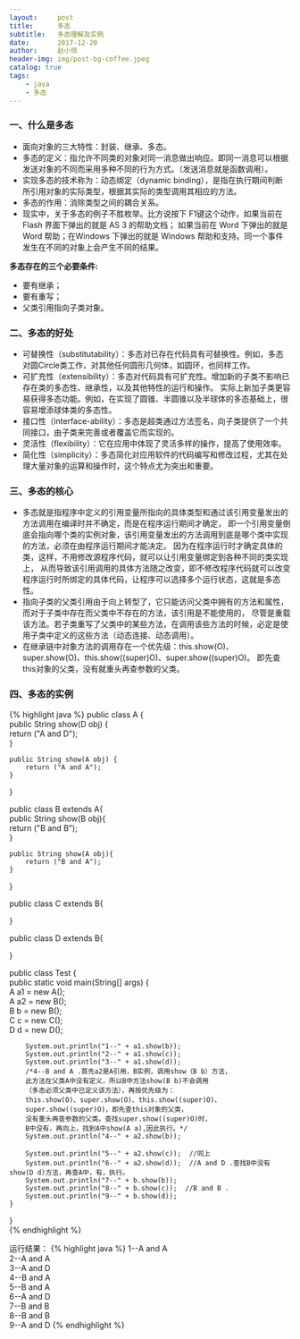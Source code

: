 ```yaml
---
layout:     post
title:      多态
subtitle:   多态理解及实例
date:       2017-12-20
author:     赵小恒
header-img: img/post-bg-coffee.jpeg
catalog: true
tags:
    - java
	- 多态
---
```


### 一、什么是多态
+ 面向对象的三大特性：封装、继承、多态。
+ 多态的定义：指允许不同类的对象对同一消息做出响应。即同一消息可以根据发送对象的不同而采用多种不同的行为方式。（发送消息就是函数调用）。
+ 实现多态的技术称为：动态绑定（dynamic binding），是指在执行期间判断所引用对象的实际类型，根据其实际的类型调用其相应的方法。
+ 多态的作用：消除类型之间的耦合关系。
+ 现实中，关于多态的例子不胜枚举。比方说按下 F1键这个动作，如果当前在 Flash 界面下弹出的就是 AS 3 的帮助文档；
如果当前在 Word 下弹出的就是 Word 帮助；在Windows 下弹出的就是 Windows 帮助和支持。同一个事件发生在不同的对象上会产生不同的结果。

**多态存在的三个必要条件:**
+ 要有继承；
+ 要有重写；
+ 父类引用指向子类对象。

### 二、多态的好处

+ 可替换性（substitutability）：多态对已存在代码具有可替换性。例如，多态对圆Circle类工作，对其他任何圆形几何体，如圆环，也同样工作。
+ 可扩充性（extensibility）：多态对代码具有可扩充性。增加新的子类不影响已存在类的多态性、继承性，以及其他特性的运行和操作。
实际上新加子类更容易获得多态功能。例如，在实现了圆锥、半圆锥以及半球体的多态基础上，很容易增添球体类的多态性。
+ 接口性（interface-ability）：多态是超类通过方法签名，向子类提供了一个共同接口，由子类来完善或者覆盖它而实现的。
+ 灵活性（flexibility）：它在应用中体现了灵活多样的操作，提高了使用效率。
+ 简化性（simplicity）：多态简化对应用软件的代码编写和修改过程，尤其在处理大量对象的运算和操作时，这个特点尤为突出和重要。

### 三、多态的核心

+ 多态就是指程序中定义的引用变量所指向的具体类型和通过该引用变量发出的方法调用在编译时并不确定，而是在程序运行期间才确定，
即一个引用变量倒底会指向哪个类的实例对象，该引用变量发出的方法调用到底是哪个类中实现的方法，必须在由程序运行期间才能决定。
因为在程序运行时才确定具体的类，这样，不用修改源程序代码，就可以让引用变量绑定到各种不同的类实现上，
从而导致该引用调用的具体方法随之改变，即不修改程序代码就可以改变程序运行时所绑定的具体代码，让程序可以选择多个运行状态，这就是多态性。
+ 指向子类的父类引用由于向上转型了，它只能访问父类中拥有的方法和属性，而对于子类中存在而父类中不存在的方法，该引用是不能使用的，
尽管是重载该方法。若子类重写了父类中的某些方法，在调用该些方法的时候，必定是使用子类中定义的这些方法（动态连接、动态调用）。
+ 在继承链中对象方法的调用存在一个优先级：this.show(O)、super.show(O)、this.show((super)O)、super.show((super)O)。
即先查this对象的父类，没有就重头再查参数的父类。

### 四、多态的实例
{% highlight java %}
public class A {  
	public String show(D obj) {  
		return ("A and D");  
	}  
  
	public String show(A obj) {  
		return ("A and A");  
	}   
  
}  
      
public class B extends A{  
	public String show(B obj){  
		return ("B and B");  
	}  
	  
	public String show(A obj){  
		return ("B and A");  
	}   
}  
      
public class C extends B{  
  
}  
      
public class D extends B{  
  
}  
      
public class Test {  
	public static void main(String[] args) {  
		A a1 = new A();  
		A a2 = new B();  
		B b = new B();  
		C c = new C();  
		D d = new D();  
		  
		System.out.println("1--" + a1.show(b));  
		System.out.println("2--" + a1.show(c));  
		System.out.println("3--" + a1.show(d));  
		/*4--B and A .首先a2是A引用，B实例，调用show（B b）方法，
		此方法在父类A中没有定义，所以B中方法show(B b)不会调用
		（多态必须父类中已定义该方法），再按优先级为：
		this.show(O)、super.show(O)、this.show((super)O)、
		super.show((super)O)，即先查this对象的父类，
		没有重头再查参数的父类。查找super.show((super)O)时，
		B中没有，再向上，找到A中show(A a),因此执行。*/
		System.out.println("4--" + a2.show(b));  

		System.out.println("5--" + a2.show(c));  //同上
		System.out.println("6--" + a2.show(d));  //A and D .查找B中没有show(D d)方法，再查A中，有，执行。
		System.out.println("7--" + b.show(b));  
		System.out.println("8--" + b.show(c));  //B and B .
		System.out.println("9--" + b.show(d));        
	}  
}  
{% endhighlight %}

运行结果：
{% highlight java %}
1--A and A  
2--A and A  
3--A and D  
4--B and A  
5--B and A  
6--A and D  
7--B and B  
8--B and B  
9--A and D 
{% endhighlight %}






 




















